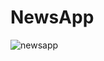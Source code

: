# NewsApp

![newsapp](https://github.com/sagar16c/NewsApp/assets/112206074/1872416e-8530-4206-88ba-5a06ff74db29)
